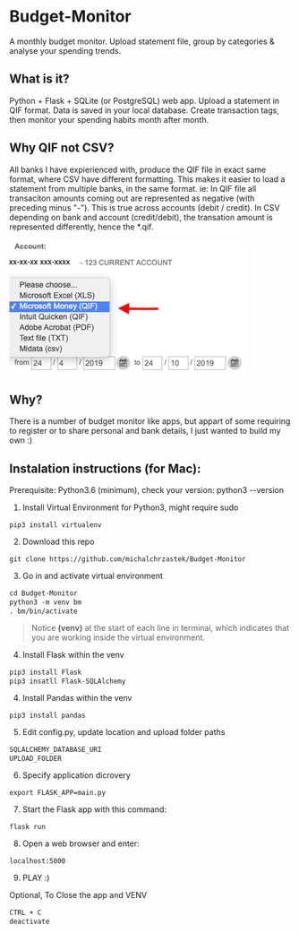 # Budget-Monitor
A monthly budget monitor. Upload statement file, group by categories &amp; analyse your spending trends.

## What is it?
Python + Flask + SQLite (or PostgreSQL) web app. Upload a statement in QIF format. Data is saved in your local database. Create transaction tags, then monitor your spending habits month after month.

## Why QIF not CSV?
All banks I have expierienced with, produce the QIF file in exact same format, where CSV have different formatting.
This makes it easier to load a statement from multiple banks, in the same format.
ie:
In QIF file all transaciton amounts coming out are represented as negative (with preceding minus "-"). This is true across accounts (debit / credit).
In CSV depending on bank and account (credit/debit), the transation amount is represented differently, hence the *.qif.

![alt text](https://github.com/michalchrzastek/Budget-Monitor/blob/master/img/microsoft_money_QIF.png)


## Why?
There is a number of budget monitor like apps, but appart of some requiring to register or to share personal and bank details, I just wanted to build my own :)

## Instalation instructions (for Mac):
Prerequisite: Python3.6 (minimum), check your version: python3 --version

1. Install Virtual Environment for Python3, might require sudo
```
pip3 install virtualenv
```
2. Download this repo
```
git clone https://github.com/michalchrzastek/Budget-Monitor
```
3. Go in and activate virtual environment
```
cd Budget-Monitor
python3 -m venv bm
. bm/bin/activate
```
> Notice **(venv)** at the start of each line in terminal, which indicates that you are working inside the virtual environment.

4. Install Flask within the venv
```
pip3 install Flask
pip3 insatll Flask-SQLAlchemy
```
4. Install Pandas within the venv
```
pip3 install pandas
```
5. Edit config.py, update location and upload folder paths
```
SQLALCHEMY_DATABASE_URI
UPLOAD_FOLDER
```
6. Specify application dicrovery 
```
export FLASK_APP=main.py
```
7. Start the Flask app with this command:
```
flask run
```
8. Open a web browser and enter:
```
localhost:5000
```
9. PLAY :)


Optional, To Close the app and VENV
```
CTRL + C
deactivate
```
